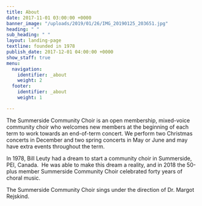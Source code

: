 ```yaml
---
title: About
date: 2017-11-01 03:00:00 +0000
banner_image: "/uploads/2019/01/26/IMG_20190125_203651.jpg"
heading: " "
sub_heading: " "
layout: landing-page
textline: founded in 1978
publish_date: 2017-12-01 04:00:00 +0000
show_staff: true
menu:
  navigation:
    identifier: _about
    weight: 2
  footer:
    identifier: _about
    weight: 1

---
```

The Summerside Community Choir is an open membership, mixed-voice community choir who welcomes new members at the beginning of each term to work towards an end-of-term concert. We perform two Christmas concerts in December and two spring concerts in May or June and may have extra events throughout the term.

In 1978, Bill Leuty had a dream to start a community choir in Summerside, PEI, Canada.  He was able to make this dream a reality, and in 2018 the 50-plus member Summerside Community Choir celebrated forty years of choral music.

The Summerside Community Choir sings under the direction of Dr. Margot Rejskind.